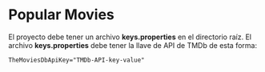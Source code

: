 # Popular Movies

El proyecto debe tener un archivo **keys.properties** en el directorio raíz.
El archivo **keys.properties** debe tener la llave de API de TMDb de esta forma:
```
TheMoviesDbApiKey="TMDb-API-key-value"
```
